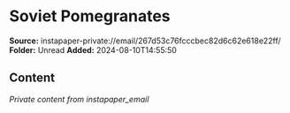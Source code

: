 # Soviet Pomegranates

**Source:** instapaper-private://email/267d53c76fcccbec82d6c62e618e22ff/
**Folder:** Unread
**Added:** 2024-08-10T14:55:50




## Content
*Private content from instapaper_email*
